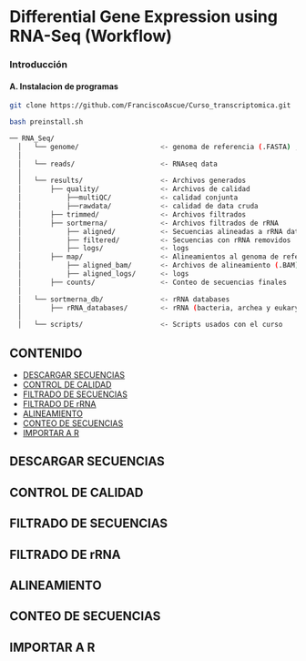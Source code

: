 Differential Gene Expression using RNA-Seq (Workflow)
================

### Introducción



#### A. Instalacion de programas


``` bash
git clone https://github.com/FranciscoAscue/Curso_transcriptomica.git

bash preinstall.sh
```


``` bash
── RNA_Seq/
  │   └── genome/                    <- genoma de referencia (.FASTA) , anotación de genoma (.GTF/.GFF)
  │  
  │   └── reads/                     <- RNAseq data
  │  
  │   └── results/                   <- Archivos generados
  │       ├── quality/               <- Archivos de calidad
  │           ├──multiQC/            <- calidad conjunta
  │           ├──rawdata/            <- calidad de data cruda
  │       ├── trimmed/               <- Archivos filtrados
  │       ├── sortmerna/             <- Archivos filtrados de rRNA
  │           ├── aligned/           <- Secuencias alineadas a rRNA databases (con contenido de rRNA)
  │           ├── filtered/          <- Secuencias con rRNA removidos  (libre de rRNA)
  │           ├── logs/              <- logs
  │       ├── map/                   <- Alineamientos al genoma de referencia
  │           ├── aligned_bam/       <- Archivos de alineamiento (.BAM)
  │           ├── aligned_logs/      <- logs
  │       ├── counts/                <- Conteo de secuencias finales
  │  
  │   └── sortmerna_db/              <- rRNA databases
  │       ├── rRNA_databases/        <- rRNA (bacteria, archea y eukaryotes)
  │  
  │   └── scripts/                   <- Scripts usados con el curso
```

## CONTENIDO

- [DESCARGAR SECUENCIAS](#descargar-secuencias)
- [CONTROL DE CALIDAD](#control-de-calidad)
- [FILTRADO DE SECUENCIAS](#filtrado-de-secuencias)
- [FILTRADO DE rRNA](#filtrado-de-rrna)
- [ALINEAMIENTO](#alineamiento)
- [CONTEO DE SECUENCIAS](#conteo-de-secuencias)
- [IMPORTAR A R](#importar-a-r)

## DESCARGAR SECUENCIAS

## CONTROL DE CALIDAD
    
## FILTRADO DE SECUENCIAS

## FILTRADO DE rRNA

## ALINEAMIENTO

## CONTEO DE SECUENCIAS

## IMPORTAR A R

